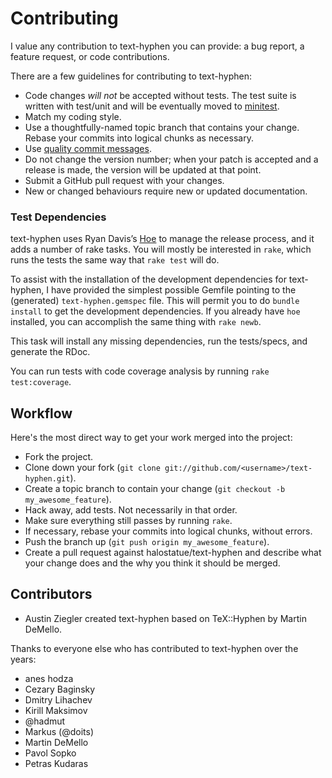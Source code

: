 # Contributing

I value any contribution to text-hyphen you can provide: a bug report, a feature
request, or code contributions.

There are a few guidelines for contributing to text-hyphen:

- Code changes _will_ _not_ be accepted without tests. The test suite is
  written with test/unit and will be eventually moved to [minitest][].
- Match my coding style.
- Use a thoughtfully-named topic branch that contains your change. Rebase your
  commits into logical chunks as necessary.
- Use [quality commit messages][].
- Do not change the version number; when your patch is accepted and a release
  is made, the version will be updated at that point.
- Submit a GitHub pull request with your changes.
- New or changed behaviours require new or updated documentation.

### Test Dependencies

text-hyphen uses Ryan Davis’s [Hoe][] to manage the release process, and it adds
a number of rake tasks. You will mostly be interested in `rake`, which runs the
tests the same way that `rake test` will do.

To assist with the installation of the development dependencies for text-hyphen,
I have provided the simplest possible Gemfile pointing to the (generated)
`text-hyphen.gemspec` file. This will permit you to do `bundle install` to get
the development dependencies. If you already have `hoe` installed, you can
accomplish the same thing with `rake newb`.

This task will install any missing dependencies, run the tests/specs, and
generate the RDoc.

You can run tests with code coverage analysis by running `rake test:coverage`.

## Workflow

Here's the most direct way to get your work merged into the project:

- Fork the project.
- Clone down your fork (`git clone git://github.com/<username>/text-hyphen.git`).
- Create a topic branch to contain your change (`git checkout -b my_awesome_feature`).
- Hack away, add tests. Not necessarily in that order.
- Make sure everything still passes by running `rake`.
- If necessary, rebase your commits into logical chunks, without errors.
- Push the branch up (`git push origin my_awesome_feature`).
- Create a pull request against halostatue/text-hyphen and describe what
  your change does and the why you think it should be merged.

## Contributors

- Austin Ziegler created text-hyphen based on TeX::Hyphen by Martin DeMello.

Thanks to everyone else who has contributed to text-hyphen over the years:

- anes hodza
- Cezary Baginsky
- Dmitry Lihachev
- Kirill Maksimov
- @hadmut
- Markus (@doits)
- Martin DeMello
- Pavol Sopko
- Petras Kudaras

[minitest]: https://github.com/seattlerb/minitest
[quality commit messages]: http://tbaggery.com/2008/04/19/a-note-about-git-commit-messages.html
[hoe]: https://github.com/seattlerb/hoe
